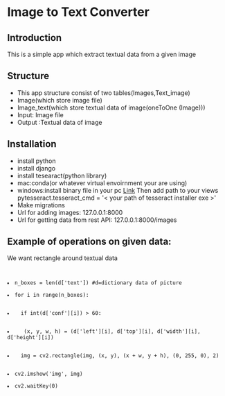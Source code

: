 
<h1>Image to Text Converter</h1>


<h2>Introduction</h2>
<p>This is a simple app which extract textual data from a given image</p>

<h2>Structure</h2>

<ul>
    <li>This app structure consist of two tables(Images,Text_image)</li>
    <li>Image(which store image file)</li>
    <li>Image_text(which store textual data of image(oneToOne (Image)))</li>
    <li>Input:  Image file</li>
    <li>Output :Textual data of image</li>
</ul>


<h2>Installation</h2>
<ul>
    <li>install python</li>
    <li>install django</li>
    <li>install tesearact(python library)
            <li>mac:conda(or whatever virtual envoirnment your are using)</li>
            <li>windows:install binary file in your pc <a href="https://github.com/UB-Mannheim/tesseract/wiki">Link</a> Then add path to your views pytesseract.tesseract_cmd = '< your path of tesseract installer exe >'</li>
    </li>
    <li>Make migrations</li>
    <li>Url for adding images: 127.0.0.1:8000</li>
    <li>Url for getting  data from rest API: 127.0.0.1:8000/images</li>
    
    
</ul>

<h2>Example of operations on given data:</h2>
<p>We want rectangle around textual data</p>
<code>

<li>n_boxes = len(d['text']) #d=dictionary data of picture </li>
<li>for i in range(n_boxes):</li>
  <li>  if int(d['conf'][i]) > 60:</li>
     <li>   (x, y, w, h) = (d['left'][i], d['top'][i], d['width'][i], d['height'][i])</li>
      <li>  img = cv2.rectangle(img, (x, y), (x + w, y + h), (0, 255, 0), 2)</li>

<li>cv2.imshow('img', img)</li>
<li>cv2.waitKey(0)</li>

</code>
